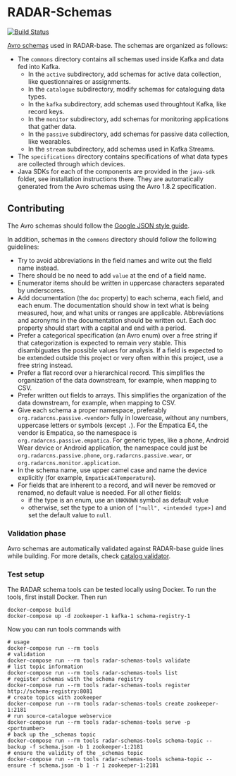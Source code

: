 # RADAR-Schemas

[![Build Status](https://travis-ci.org/RADAR-base/RADAR-Schemas.svg?branch=master)](https://travis-ci.org/RADAR-base/RADAR-Schemas)

[Avro schemas](https://avro.apache.org/docs/1.8.2/spec.html) used in RADAR-base. The schemas are organized as follows:

- The `commons` directory contains all schemas used inside Kafka and data fed into Kafka.
  - In the `active` subdirectory, add schemas for active data collection, like questionnaires or assignments.
  - In the `catalogue` subdirectory, modify schemas for cataloguing data types.
  - In the `kafka` subdirectory, add schemas used throughtout Kafka, like record keys.
  - In the `monitor` subdirectory, add schemas for monitoring applications that gather data.
  - In the `passive` subdirectory, add schemas for passive data collection, like wearables.
  - In the `stream` subdirectory, add schemas used in Kafka Streams.
- The `specifications` directory contains specifications of what data types are collected through which devices.
- Java SDKs for each of the components are provided in the `java-sdk` folder, see installation instructions there. They are automatically generated from the Avro schemas using the Avro 1.8.2 specification.

## Contributing

The Avro schemas should follow the [Google JSON style guide](https://google.github.io/styleguide/jsoncstyleguide.xml).

In addition, schemas in the `commons` directory should follow the following guidelines:

- Try to avoid abbreviations in the field names and write out the field name instead.
- There should be no need to add `value` at the end of a field name.
- Enumerator items should be written in uppercase characters separated by underscores.
- Add documentation (the `doc` property) to each schema, each field, and each enum. The documentation should show in text what is being measured, how, and what units or ranges are applicable. Abbreviations and acronyms in the documentation should be written out. Each doc property should start with a capital and end with a period.
- Prefer a categorical specification (an Avro enum) over a free string if that categorization is expected to remain very stable. This disambiguates the possible values for analysis. If a field is expected to be extended outside this project or very often within this project, use a free string instead.
- Prefer a flat record over a hierarchical record. This simplifies the organization of the data downstream, for example, when mapping to CSV.
- Prefer written out fields to arrays. This simplifies the organization of the data downstream, for example, when mapping to CSV.
- Give each schema a proper namespace, preferably `org.radarcns.passive.<vendor>` fully in lowercase, without any numbers, uppercase letters or symbols (except `.`). For the Empatica E4, the vendor is Empatica, so the namespace is `org.radarcns.passive.empatica`. For generic types, like a phone, Android Wear device or Android application, the namespace could just be `org.radarcns.passive.phone`, `org.radarcns.passive.wear`, or `org.radarcns.monitor.application`.
- In the schema name, use upper camel case and name the device explicitly (for example, `EmpaticaE4Temperature`).
- For fields that are inherent to a record, and will never be removed or renamed, no default value is needed. For all other fields:
  - if the type is an enum, use an `UNKNOWN` symbol as default value
  - otherwise, set the type to a union of `["null", <intended type>]` and set the default value to `null`.

### Validation phase

Avro schemas are automatically validated against RADAR-base guide lines while building. For more details, check [catalog validator](java-sdk/radar-schemas-tools).

### Test setup

The RADAR schema tools can be tested locally using Docker. To run the tools, first install Docker. Then run

```shell
docker-compose build
docker-compose up -d zookeeper-1 kafka-1 schema-registry-1
```
Now you can run tools commands with
```shell
# usage
docker-compose run --rm tools
# validation
docker-compose run --rm tools radar-schemas-tools validate
# list topic information
docker-compose run --rm tools radar-schemas-tools list
# register schemas with the schema registry
docker-compose run --rm tools radar-schemas-tools register http://schema-registry:8081
# create topics with zookeeper
docker-compose run --rm tools radar-schemas-tools create zookeeper-1:2181
# run source-catalogue webservice
docker-compose run --rm tools radar-schemas-tools serve -p <portnumber>
# back up the _schemas topic
docker-compose run --rm tools radar-schemas-tools schema-topic --backup -f schema.json -b 1 zookeeper-1:2181
# ensure the validity of the _schemas topic
docker-compose run --rm tools radar-schemas-tools schema-topic --ensure -f schema.json -b 1 -r 1 zookeeper-1:2181
```
